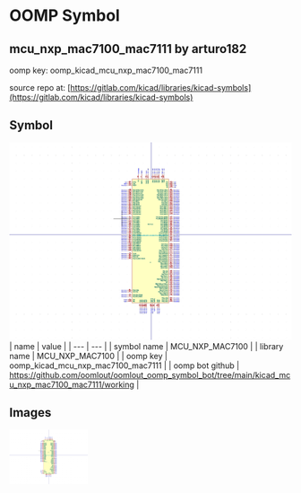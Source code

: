 # OOMP Symbol  
## mcu_nxp_mac7100_mac7111  by arturo182  
  
oomp key: oomp_kicad_mcu_nxp_mac7100_mac7111  
  
source repo at: [https://gitlab.com/kicad/libraries/kicad-symbols](https://gitlab.com/kicad/libraries/kicad-symbols)  
## Symbol  
  
[![working.png](working_600.png)](working.png)  
| name | value | 
| --- | --- | 
| symbol name | MCU_NXP_MAC7100 | 
| library name | MCU_NXP_MAC7100 | 
| oomp key | oomp_kicad_mcu_nxp_mac7100_mac7111 | 
| oomp bot github | https://github.com/oomlout/oomlout_oomp_symbol_bot/tree/main/kicad_mcu_nxp_mac7100_mac7111/working | 
## Images  
  
[![working.png](working_140.png)](working.png)  

